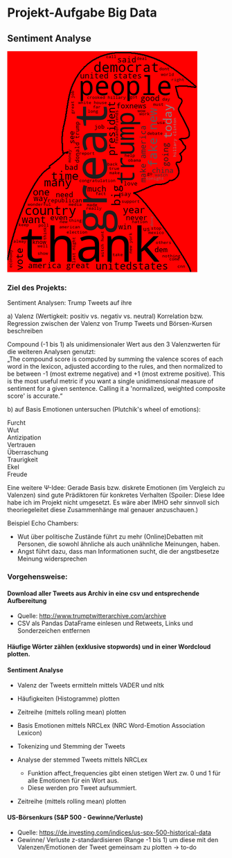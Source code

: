 # Projekt-Aufgabe Big Data
## Sentiment Analyse

![alt text](https://github.com/skrause-data/trump_tweets/blob/master/wordcloud.png)



### Ziel des Projekts:
Sentiment Analysen: Trump Tweets auf ihre 

a) Valenz (Wertigkeit: positiv vs. negativ vs. neutral)
Korrelation bzw. Regression zwischen der Valenz von Trump Tweets und Börsen-Kursen beschreiben

Compound (-1 bis 1) als unidimensionaler Wert aus den 3 Valenzwerten für die weiteren Analysen genutzt:\
„The compound score is computed by summing the valence scores of each word in the lexicon, adjusted according to the rules, and then normalized to be between -1 (most extreme negative) and +1 (most extreme positive). This is the most useful metric if you want a single unidimensional measure of sentiment for a given sentence. Calling it a 'normalized, weighted composite score' is accurate.“

b) auf Basis Emotionen untersuchen (Plutchik's wheel of emotions):

Furcht\
Wut\
Antizipation\
Vertrauen\
Überraschung\
Traurigkeit\
Ekel\
Freude

Eine weitere Ψ-Idee: Gerade Basis bzw. diskrete Emotionen (im Vergleich zu Valenzen) sind gute Prädiktoren für konkretes Verhalten (Spoiler: Diese Idee habe ich im Projekt nicht umgesetzt. Es wäre aber IMHO sehr sinnvoll sich theoriegeleitet diese Zusammenhänge mal genauer anzuschauen.)

Beispiel Echo Chambers: 
- Wut über politische Zustände führt zu mehr (Online)Debatten mit Personen, die sowohl ähnliche als auch unähnliche Meinungen, haben. 
- Angst führt dazu, dass man Informationen sucht, die der angstbesetze Meinung widersprechen

### Vorgehensweise:

#### Download aller Tweets aus Archiv in eine csv und entsprechende Aufbereitung
- Quelle: http://www.trumptwitterarchive.com/archive 
- CSV als Pandas DataFrame einlesen und Retweets, Links und Sonderzeichen entfernen

#### Häufige Wörter zählen (exklusive stopwords) und in einer Wordcloud plotten.

#### Sentiment Analyse

- Valenz der Tweets ermitteln mittels VADER und nltk
- Häufigkeiten (Histogramme) plotten
- Zeitreihe (mittels rolling mean) plotten

- Basis Emotionen mittels NRCLex (NRC Word-Emotion Association Lexicon)
- Tokenizing und Stemming der Tweets
- Analyse der stemmed Tweets mittels NRCLex 
  - Funktion affect_frequencies gibt einen stetigen Wert zw. 0 und 1 für alle Emotionen für ein Wort aus.
  - Diese werden pro Tweet aufsummiert.
- Zeitreihe (mittels rolling mean) plotten

#### US-Börsenkurs (S&P 500 - Gewinne/Verluste)
- Quelle: https://de.investing.com/indices/us-spx-500-historical-data
- Gewinne/ Verluste z-standardisieren (Range -1 bis 1) um diese mit den Valenzen/Emotionen der Tweet gemeinsam zu plotten
    ->	to-do  
